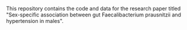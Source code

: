 This repository contains the code and data for the research paper titled "Sex-specific association between gut Faecalibacterium prausnitzii and hypertension in males".
